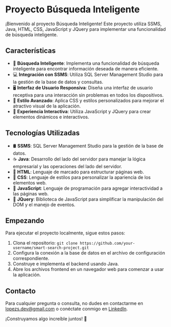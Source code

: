 # Proyecto Búsqueda Inteligente

¡Bienvenido al proyecto Búsqueda Inteligente! Este proyecto utiliza SSMS, Java, HTML, CSS, JavaScript y JQuery para implementar una funcionalidad de búsqueda inteligente.

## Características

- 🧠 **Búsqueda Inteligente**: Implementa una funcionalidad de búsqueda inteligente para encontrar información deseada de manera eficiente.
- 💻 **Integración con SSMS**: Utiliza SQL Server Management Studio para la gestión de la base de datos y consultas.
- 🖥️ **Interfaz de Usuario Responsiva**: Diseña una interfaz de usuario receptiva para una interacción sin problemas en todos los dispositivos.
- 🎨 **Estilo Avanzado**: Aplica CSS y estilos personalizados para mejorar el atractivo visual de la aplicación.
- 🔄 **Experiencia Interactiva**: Utiliza JavaScript y JQuery para crear elementos dinámicos e interactivos.

## Tecnologías Utilizadas

- 🛢️ **SSMS**: SQL Server Management Studio para la gestión de la base de datos.
- ☕ **Java**: Desarrollo del lado del servidor para manejar la lógica empresarial y las operaciones del lado del servidor.
- 📝 **HTML**: Lenguaje de marcado para estructurar páginas web.
- 🎨 **CSS**: Lenguaje de estilos para personalizar la apariencia de los elementos web.
- 🧩 **JavaScript**: Lenguaje de programación para agregar interactividad a las páginas web.
- 🔌 **JQuery**: Biblioteca de JavaScript para simplificar la manipulación del DOM y el manejo de eventos.

## Empezando

Para ejecutar el proyecto localmente, sigue estos pasos:

1. Clona el repositorio: `git clone https://github.com/your-username/smart-search-project.git`
2. Configura la conexión a la base de datos en el archivo de configuración correspondiente.
3. Construye e implementa el backend usando Java.
4. Abre los archivos frontend en un navegador web para comenzar a usar la aplicación.


## Contacto

Para cualquier pregunta o consulta, no dudes en contactarme en [lopezs.dev@gmail.com](lopezs.dev@gmail.com) o conéctate conmigo en [LinkedIn](https://www.linkedin.com/in/samir-l%C3%B3pez-906437268/).

¡Construyamos algo increíble juntos! 🚀
